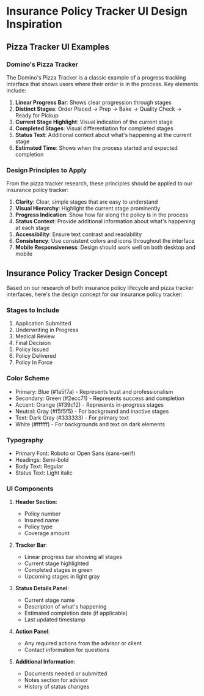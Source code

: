 # Insurance Policy Tracker UI Design Inspiration

## Pizza Tracker UI Examples

### Domino's Pizza Tracker
The Domino's Pizza Tracker is a classic example of a progress tracking interface that shows users where their order is in the process. Key elements include:

1. **Linear Progress Bar**: Shows clear progression through stages
2. **Distinct Stages**: Order Placed → Prep → Bake → Quality Check → Ready for Pickup
3. **Current Stage Highlight**: Visual indication of the current stage
4. **Completed Stages**: Visual differentiation for completed stages
5. **Status Text**: Additional context about what's happening at the current stage
6. **Estimated Time**: Shows when the process started and expected completion

### Design Principles to Apply
From the pizza tracker research, these principles should be applied to our insurance policy tracker:

1. **Clarity**: Clear, simple stages that are easy to understand
2. **Visual Hierarchy**: Highlight the current stage prominently
3. **Progress Indication**: Show how far along the policy is in the process
4. **Status Context**: Provide additional information about what's happening at each stage
5. **Accessibility**: Ensure text contrast and readability
6. **Consistency**: Use consistent colors and icons throughout the interface
7. **Mobile Responsiveness**: Design should work well on both desktop and mobile

## Insurance Policy Tracker Design Concept

Based on our research of both insurance policy lifecycle and pizza tracker interfaces, here's the design concept for our insurance policy tracker:

### Stages to Include
1. Application Submitted
2. Underwriting in Progress
3. Medical Review
4. Final Decision
5. Policy Issued
6. Policy Delivered
7. Policy In Force

### Color Scheme
- Primary: Blue (#1a5f7a) - Represents trust and professionalism
- Secondary: Green (#2ecc71) - Represents success and completion
- Accent: Orange (#f39c12) - Represents in-progress stages
- Neutral: Gray (#f5f5f5) - For background and inactive stages
- Text: Dark Gray (#333333) - For primary text
- White (#ffffff) - For backgrounds and text on dark elements

### Typography
- Primary Font: Roboto or Open Sans (sans-serif)
- Headings: Semi-bold
- Body Text: Regular
- Status Text: Light italic

### UI Components
1. **Header Section**:
   - Policy number
   - Insured name
   - Policy type
   - Coverage amount

2. **Tracker Bar**:
   - Linear progress bar showing all stages
   - Current stage highlighted
   - Completed stages in green
   - Upcoming stages in light gray

3. **Status Details Panel**:
   - Current stage name
   - Description of what's happening
   - Estimated completion date (if applicable)
   - Last updated timestamp

4. **Action Panel**:
   - Any required actions from the advisor or client
   - Contact information for questions

5. **Additional Information**:
   - Documents needed or submitted
   - Notes section for advisor
   - History of status changes
